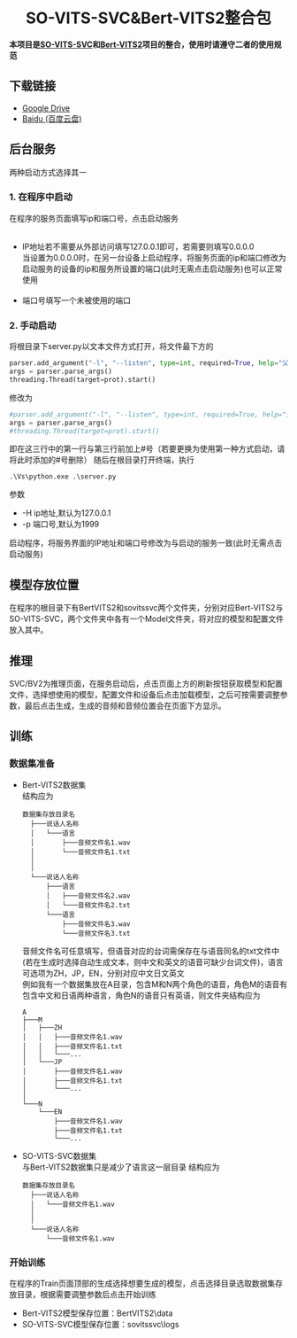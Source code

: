 

<div align="center">


# SO-VITS-SVC&Bert-VITS2整合包


</div>



**本项目是[SO-VITS-SVC](https://github.com/svc-develop-team/so-vits-svc/)和[Bert-VITS2](https://github.com/fishaudio/Bert-VITS2)项目的整合，使用时请遵守二者的使用规范**



## 下载链接
- [Google Drive](https://drive.google.com/file/d/1UvtGboRwYyKeem_jVcV-6L4FTc26dfUe/view?usp=drive_link)
- [Baidu (百度云盘) ](https://pan.baidu.com/s/1OS-EYueiL5c_2oPfmvwZLw?pwd=x5yl)



## 后台服务
两种启动方式选择其一

### 1. 在程序中启动
在程序的服务页面填写ip和端口号，点击启动服务<br/>
<br/>
- IP地址若不需要从外部访问填写127.0.0.1即可，若需要则填写0.0.0.0<br/> 
当设置为0.0.0.0时，在另一台设备上启动程序，将服务页面的ip和端口修改为启动服务的设备的ip和服务所设置的端口(此时无需点击启动服务)也可以正常使用<br/><br/>
- 端口号填写一个未被使用的端口


### 2. 手动启动
将根目录下server.py以文本文件方式打开，将文件最下方的
```python
parser.add_argument("-l", "--listen", type=int, required=True, help="父进程")
args = parser.parse_args()
threading.Thread(target=prot).start()
```
修改为
```python
#parser.add_argument("-l", "--listen", type=int, required=True, help="父进程")
args = parser.parse_args()
#threading.Thread(target=prot).start()
```
即在这三行中的第一行与第三行前加上#号（若要更换为使用第一种方式启动，请将此时添加的#号删除）
随后在根目录打开终端，执行
```shell
.\Vs\python.exe .\server.py 
```
参数
- -H ip地址,默认为127.0.0.1
- -p 端口号,默认为1999

启动程序，将服务界面的IP地址和端口号修改为与启动的服务一致(此时无需点击启动服务)


## 模型存放位置
在程序的根目录下有BertVITS2和sovitssvc两个文件夹，分别对应Bert-VITS2与SO-VITS-SVC，两个文件夹中各有一个Model文件夹，将对应的模型和配置文件放入其中。


## 推理

SVC/BV2为推理页面，在服务启动后，点击页面上方的刷新按钮获取模型和配置文件，选择想使用的模型，配置文件和设备后点击加载模型，之后可按需要调整参数，最后点击生成，生成的音频和音频位置会在页面下方显示。





## 训练

### 数据集准备

- Bert-VITS2数据集<br/>
  结构应为
  ```
  数据集存放目录名
    ├───说话人名称
    │   └───语言
    │       ├───音频文件名1.wav
    │       └───音频文件名1.txt
    │   
    │
    └───说话人名称
        ├───语言
        │   ├───音频文件名2.wav
        │   └───音频文件名2.txt
        └───语言
            ├───音频文件名3.wav
            └───音频文件名3.txt
  ```
  音频文件名可任意填写，但语音对应的台词需保存在与语音同名的txt文件中(若在生成时选择自动生成文本，则中文和英文的语音可缺少台词文件)，语言可选项为ZH，JP，EN，分别对应中文日文英文<br/>
  例如我有一个数据集放在A目录，包含M和N两个角色的语音，角色M的语音有包含中文和日语两种语言，角色N的语音只有英语，则文件夹结构应为
    ```
    A
    ├───M
    │   ├───ZH
    │   │   ├───音频文件名1.wav
    │   │   ├───音频文件名1.txt
    │   │   └───...
    │   └───JP
    │       ├───音频文件名1.wav
    │       ├───音频文件名1.txt
    │       └───...
    │   
    └───N
        └───EN
            ├───音频文件名1.wav
            ├───音频文件名1.txt
            └───...

    ```


- SO-VITS-SVC数据集<br/>
  与Bert-VITS2数据集只是减少了语言这一层目录
  结构应为
  ```
  数据集存放目录名
    ├───说话人名称
    │   └───音频文件名1.wav
    │   
    │
    └───说话人名称
        └───音频文件名1.wav
  ```


### 开始训练
在程序的Train页面顶部的生成选择想要生成的模型，点击选择目录选取数据集存放目录，根据需要调整参数后点击开始训练<br/>
- Bert-VITS2模型保存位置：BertVITS2\data<br/>
- SO-VITS-SVC模型保存位置：sovitssvc\logs
